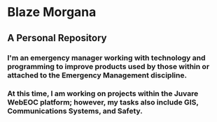# Blaze Morgana

## A Personal Repository

### I'm an emergency manager working with technology and programming to improve products used by those within or attached to the Emergency Management discipline.
### At this time, I am working on projects within the Juvare WebEOC platform; however, my tasks also include GIS, Communications Systems, and Safety.
